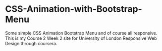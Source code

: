 # CSS-Animation-with-Bootstrap-Menu
Some simple CSS Animation Bootstrap Menu and of course all responsive.
This is my Course 2 Week 2 site for University of London Responsive Web Design through coursera.

